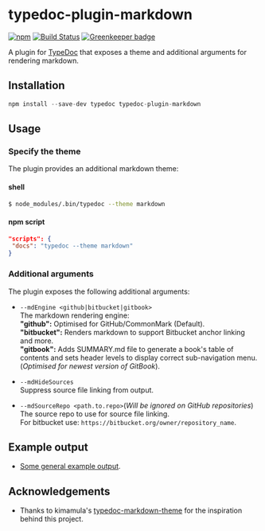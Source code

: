 # typedoc-plugin-markdown

[![npm](https://img.shields.io/npm/v/typedoc-plugin-markdown.svg)](https://www.npmjs.com/package/typedoc-plugin-markdown)
[![Build Status](https://travis-ci.org/tgreyuk/typedoc-plugin-markdown.svg?branch=master)](https://travis-ci.org/tgreyuk/typedoc-plugin-markdown)
[![Greenkeeper badge](https://badges.greenkeeper.io/tgreyuk/typedoc-plugin-markdown.svg)](https://greenkeeper.io/)

A plugin for [TypeDoc](https://github.com/TypeStrong/typedoc) that exposes a theme and additional arguments for rendering markdown.

## Installation

```javascript
npm install --save-dev typedoc typedoc-plugin-markdown
```

## Usage

### Specify the theme

The plugin provides an additional markdown theme:

#### shell

```bash
$ node_modules/.bin/typedoc --theme markdown
```

#### npm script

```json
"scripts": {
 "docs": "typedoc --theme markdown"
}
```

### Additional arguments

The plugin exposes the following additional arguments:

* `--mdEngine <github|bitbucket|gitbook>`\
 The markdown rendering engine:\
 **"github":** Optimised for GitHub/CommonMark (Default).\
 **"bitbucket":** Renders markdown to support Bitbucket anchor linking and more.\
 **"gitbook":** Adds SUMMARY.md file to generate a book's table of contents and sets header levels to display correct sub-navigation menu. (*Optimised for newest version of GitBook*).

* `--mdHideSources`\
  Suppress source file linking from output.

* `--mdSourceRepo <path.to.repo>`(*Will be ignored on GitHub repositories*)\
  The source repo to use for source file linking.\
  For bitbucket use: `https://bitbucket.org/owner/repository_name`.

## Example output

* [Some general example output](https://github.com/tgreyjs/typedoc-plugin-markdown/tree/master/examples/out/README.md).

## Acknowledgements

* Thanks to kimamula's [typedoc-markdown-theme](https://github.com/kimamula/typedoc-markdown-theme) for the inspiration behind this project.
